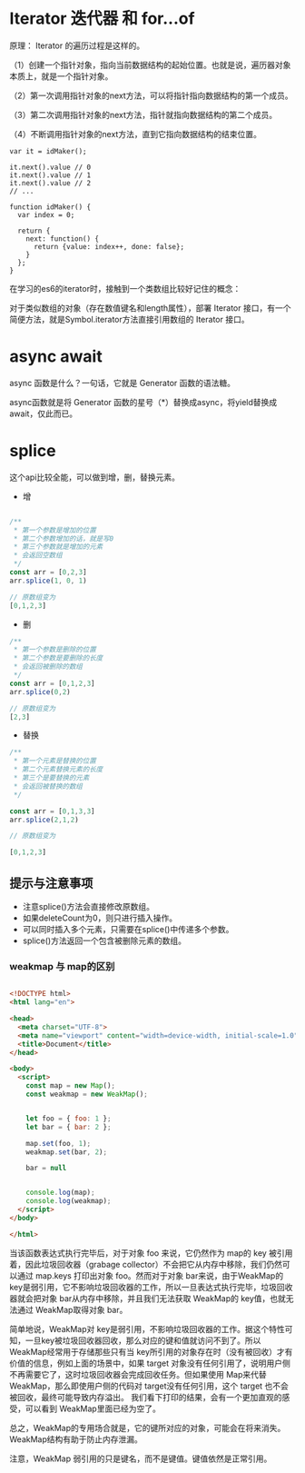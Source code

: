 # Iterator 迭代器 和 for...of

原理：
Iterator 的遍历过程是这样的。

（1）创建一个指针对象，指向当前数据结构的起始位置。也就是说，遍历器对象本质上，就是一个指针对象。

（2）第一次调用指针对象的next方法，可以将指针指向数据结构的第一个成员。

（3）第二次调用指针对象的next方法，指针就指向数据结构的第二个成员。

（4）不断调用指针对象的next方法，直到它指向数据结构的结束位置。

```JS
var it = idMaker();

it.next().value // 0
it.next().value // 1
it.next().value // 2
// ...

function idMaker() {
  var index = 0;

  return {
    next: function() {
      return {value: index++, done: false};
    }
  };
}
```

在学习的es6的iterator时，接触到一个类数组比较好记住的概念：

对于类似数组的对象（存在数值键名和length属性），部署 Iterator 接口，有一个简便方法，就是Symbol.iterator方法直接引用数组的 Iterator 接口。


# async await 
async 函数是什么？一句话，它就是 Generator 函数的语法糖。

async函数就是将 Generator 函数的星号（*）替换成async，将yield替换成await，仅此而已。

# splice
这个api比较全能，可以做到增，删，替换元素。

- 增

```javascript

/**
 * 第一个参数是增加的位置
 * 第二个参数增加的话，就是写0
 * 第三个参数就是增加的元素
 * 会返回空数组
 */
const arr = [0,2,3]
arr.splice(1, 0, 1)

// 原数组变为
[0,1,2,3]
```

- 删

```javascript
/**
 * 第一个参数是删除的位置
 * 第二个参数是要删除的长度
 * 会返回被删除的数组
 */
const arr = [0,1,2,3]
arr.splice(0,2)

// 原数组变为
[2,3]

```

- 替换

```javascript
/**
 * 第一个元素是替换的位置
 * 第二个元素替换元素的长度
 * 第三个是要替换的元素
 * 会返回被替换的数组
 */

const arr = [0,1,3,3]
arr.splice(2,1,2)

// 原数组变为

[0,1,2,3]
```

## 提示与注意事项

- 注意splice()方法会直接修改原数组。
- 如果deleteCount为0，则只进行插入操作。
- 可以同时插入多个元素，只需要在splice()中传递多个参数。
- splice()方法返回一个包含被删除元素的数组。

### weakmap 与 map的区别


```html

<!DOCTYPE html>
<html lang="en">

<head>
  <meta charset="UTF-8">
  <meta name="viewport" content="width=device-width, initial-scale=1.0">
  <title>Document</title>
</head>

<body>
  <script>
    const map = new Map();
    const weakmap = new WeakMap();


    let foo = { foo: 1 };
    let bar = { bar: 2 };

    map.set(foo, 1);
    weakmap.set(bar, 2);

    bar = null


    console.log(map);
    console.log(weakmap);
  </script>
</body>

</html>

```


当该函数表达式执行完毕后，对于对象 foo 来说，它仍然作为 map的 key 被引用着，因此垃圾回收器（grabage collector）不会把它从内存中移除，我们仍然可以通过 map.keys 打印出对象 foo。然而对于对象 bar来说，由于WeakMap的 key是弱引用，它不影响垃圾回收器的工作，所以一旦表达式执行完毕，垃圾回收器就会把对象 bar从内存中移除，并且我们无法获取 WeakMap的 key值，也就无法通过 WeakMap取得对象 bar。


简单地说，WeakMap对 key是弱引用，不影响垃圾回收器的工作。据这个特性可知，一旦key被垃圾回收器回收，那么对应的键和值就访问不到了。所以 WeakMap经常用于存储那些只有当 key所引用的对象存在时（没有被回收）才有价值的信息，例如上面的场景中，如果 target 对象没有任何引用了，说明用户侧不再需要它了，这时垃圾回收器会完成回收任务。但如果使用 Map来代替 WeakMap，那么即使用户侧的代码对 target没有任何引用，这个 target 也不会被回收，最终可能导致内存溢出。
我们看下打印的结果，会有一个更加直观的感受，可以看到 WeakMap里面已经为空了。


总之，WeakMap的专用场合就是，它的键所对应的对象，可能会在将来消失。WeakMap结构有助于防止内存泄漏。

注意，WeakMap 弱引用的只是键名，而不是键值。键值依然是正常引用。
